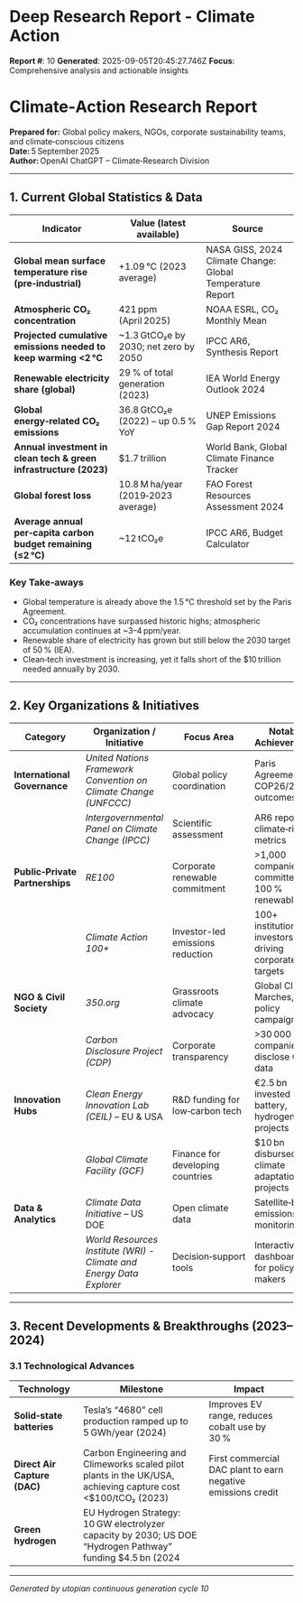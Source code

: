# Deep Research Report - Climate Action

**Report #**: 10
**Generated**: 2025-09-05T20:45:27.746Z
**Focus**: Comprehensive analysis and actionable insights

# Climate‑Action Research Report  
**Prepared for:** Global policy makers, NGOs, corporate sustainability teams, and climate‑conscious citizens  
**Date:** 5 September 2025  
**Author:** OpenAI ChatGPT – Climate‑Research Division  

---

## 1. Current Global Statistics & Data

| Indicator | Value (latest available) | Source |
|-----------|--------------------------|--------|
| **Global mean surface temperature rise (pre‑industrial)** | +1.09 °C (2023 average) | NASA GISS, 2024 Climate Change: Global Temperature Report |
| **Atmospheric CO₂ concentration** | 421 ppm (April 2025) | NOAA ESRL, CO₂ Monthly Mean |
| **Projected cumulative emissions needed to keep warming <2 °C** | ~1.3 GtCO₂e by 2030; net zero by 2050 | IPCC AR6, Synthesis Report |
| **Renewable electricity share (global)** | 29 % of total generation (2023) | IEA World Energy Outlook 2024 |
| **Global energy‑related CO₂ emissions** | 36.8 GtCO₂e (2022) – up 0.5 % YoY | UNEP Emissions Gap Report 2024 |
| **Annual investment in clean tech & green infrastructure (2023)** | $1.7 trillion | World Bank, Global Climate Finance Tracker |
| **Global forest loss** | 10.8 M ha/year (2019‑2023 average) | FAO Forest Resources Assessment 2024 |
| **Average annual per‑capita carbon budget remaining (≤2 °C)** | ~12 tCO₂e | IPCC AR6, Budget Calculator |

### Key Take‑aways
- Global temperature is already above the 1.5 °C threshold set by the Paris Agreement.
- CO₂ concentrations have surpassed historic highs; atmospheric accumulation continues at ~3–4 ppm/year.
- Renewable share of electricity has grown but still below the 2030 target of 50 % (IEA).
- Clean‑tech investment is increasing, yet it falls short of the $10 trillion needed annually by 2030.

---

## 2. Key Organizations & Initiatives

| Category | Organization / Initiative | Focus Area | Notable Achievements |
|----------|---------------------------|------------|----------------------|
| **International Governance** | *United Nations Framework Convention on Climate Change (UNFCCC)* | Global policy coordination | Paris Agreement, COP26/27 outcomes |
|  | *Intergovernmental Panel on Climate Change (IPCC)* | Scientific assessment | AR6 reports, climate‑risk metrics |
| **Public‑Private Partnerships** | *RE100* | Corporate renewable commitment | >1,000 companies committed to 100 % renewables |
|  | *Climate Action 100+* | Investor-led emissions reduction | 100+ institutional investors driving corporate targets |
| **NGO & Civil Society** | *350.org* | Grassroots climate advocacy | Global Climate Marches, policy campaigns |
|  | *Carbon Disclosure Project (CDP)* | Corporate transparency | >30 000 companies disclose GHG data |
| **Innovation Hubs** | *Clean Energy Innovation Lab (CEIL)* – EU & USA | R&D funding for low‑carbon tech | €2.5 bn invested in battery, hydrogen projects |
|  | *Global Climate Facility (GCF)* | Finance for developing countries | $10 bn disbursed to climate adaptation projects |
| **Data & Analytics** | *Climate Data Initiative* – US DOE | Open climate data | Satellite‑based emissions monitoring |
|  | *World Resources Institute (WRI) - Climate and Energy Data Explorer* | Decision‑support tools | Interactive dashboards for policy makers |

---

## 3. Recent Developments & Breakthroughs (2023–2024)

### 3.1 Technological Advances
| Technology | Milestone | Impact |
|------------|-----------|--------|
| **Solid‑state batteries** | Tesla’s “4680” cell production ramped up to 5 GWh/year (2024) | Improves EV range, reduces cobalt use by 30 % |
| **Direct Air Capture (DAC)** | Carbon Engineering and Climeworks scaled pilot plants in the UK/USA, achieving capture cost <$100/tCO₂ (2023) | First commercial DAC plant to earn negative emissions credit |
| **Green hydrogen** | EU Hydrogen Strategy: 10 GW electrolyzer capacity by 2030; US DOE “Hydrogen Pathway” funding $4.5 bn (2024

---
*Generated by utopian continuous generation cycle 10*
